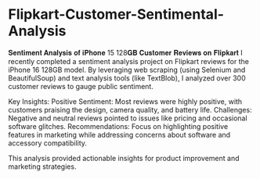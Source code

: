 # Flipkart-Customer-Sentimental-Analysis
𝐒𝐞𝐧𝐭𝐢𝐦𝐞𝐧𝐭 𝐀𝐧𝐚𝐥𝐲𝐬𝐢𝐬 𝐨𝐟 𝐢𝐏𝐡𝐨𝐧𝐞 15 128𝐆𝐁 𝐂𝐮𝐬𝐭𝐨𝐦𝐞𝐫 𝐑𝐞𝐯𝐢𝐞𝐰𝐬 𝐨𝐧 𝐅𝐥𝐢𝐩𝐤𝐚𝐫𝐭
I recently completed a sentiment analysis project on Flipkart reviews for the iPhone 16 128GB model. By leveraging web scraping (using Selenium and BeautifulSoup) and text analysis tools (like TextBlob), I analyzed over 300 customer reviews to gauge public sentiment.

Key Insights:
Positive Sentiment: Most reviews were highly positive, with customers praising the design, camera quality, and battery life.
Challenges: Negative and neutral reviews pointed to issues like pricing and occasional software glitches.
Recommendations: Focus on highlighting positive features in marketing while addressing concerns about software and accessory compatibility.

This analysis provided actionable insights for product improvement and marketing strategies. 
